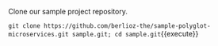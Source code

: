 Clone our sample project repository.  

`git clone https://github.com/berlioz-the/sample-polyglot-microservices.git sample.git; cd sample.git`{{execute}}

